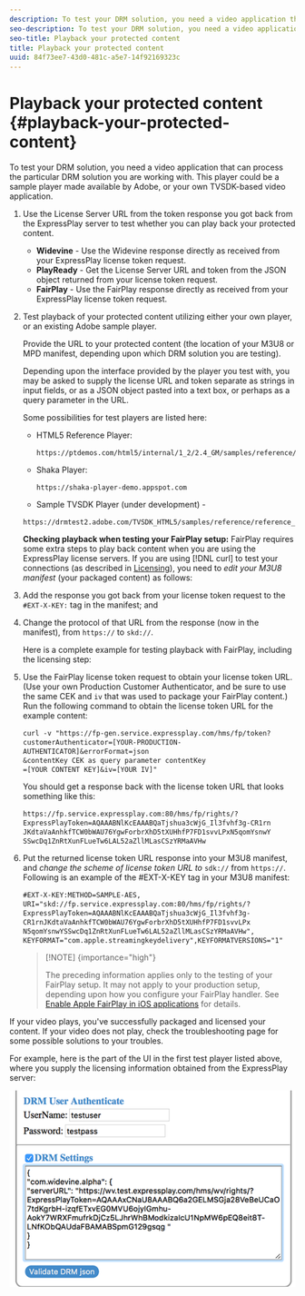 ```yaml
---
description: To test your DRM solution, you need a video application that can process the particular DRM solution you are working with. This player could be a sample player made available by Adobe, or your own TVSDK-based video application.
seo-description: To test your DRM solution, you need a video application that can process the particular DRM solution you are working with. This player could be a sample player made available by Adobe, or your own TVSDK-based video application.
seo-title: Playback your protected content
title: Playback your protected content
uuid: 84f73ee7-43d0-481c-a5e7-14f92169323c
---
```


# Playback your protected content {#playback-your-protected-content}

To test your DRM solution, you need a video application that can process the particular DRM solution you are working with. This player could be a sample player made available by Adobe, or your own TVSDK-based video application.

1. Use the License Server URL from the token response you got back from the ExpressPlay server to test whether you can play back your protected content.

    * **Widevine** - Use the Widevine response directly as received from your ExpressPlay license token request. 
    * **PlayReady** - Get the License Server URL and token from the JSON object returned from your license token request. 
    * **FairPlay** - Use the FairPlay response directly as received from your ExpressPlay license token request.

1. Test playback of your protected content utilizing either your own player, or an existing Adobe sample player.

    Provide the URL to your protected content (the location of your M3U8 or MPD manifest, depending upon which DRM solution you are testing).

    Depending upon the interface provided by the player you test with, you may be asked to supply the license URL and token separate as strings in input fields, or as a JSON object pasted into a text box, or perhaps as a query parameter in the URL. 
 
    Some possibilities for test players are listed here:

    * HTML5 Reference Player:
    
      ```    
      https://ptdemos.com/html5/internal/1_2/2.4_GM/samples/reference/reference_player.html
      ```    
    
    * Shaka Player:
    
      ```    
      https://shaka-player-demo.appspot.com
      ```    
    
    * Sample TVSDK Player (under development) -     
    
    ```    
    https://drmtest2.adobe.com/TVSDK_HTML5/samples/reference/reference_player.html
    ```

    **Checking playback when testing your FairPlay setup:** FairPlay requires some extra steps to play back content when you are using the ExpressPlay license servers. If you are using [!DNL curl] to test your connections (as described in [Licensing](../../multi-drm-workflows/quick-start/handle-the-licensing.md)), you need to *edit your M3U8 manifest* (your packaged content) as follows:

1. Add the response you got back from your license token request to the `#EXT-X-KEY:` tag in the manifest; and 
1. Change the protocol of that URL from the response (now in the manifest), from `https://` to `skd://`.

   Here is a complete example for testing playback with FairPlay, including the licensing step:

1. Use the FairPlay license token request to obtain your license token URL. (Use your own Production Customer Authenticator, and be sure to use the same CEK and `iv` that was used to package your FairPlay content.) Run the following command to obtain the license token URL for the example content:     

    ```    
    curl -v "https://fp-gen.service.expressplay.com/hms/fp/token? 
    customerAuthenticator=[YOUR-PRODUCTION-AUTHENTICATOR]&errorFormat=json 
    &contentKey CEK as query parameter contentKey 
    =[YOUR CONTENT KEY]&iv=[YOUR IV]"
    ```    

    You should get a response back with the license token URL that looks something like this:     

    ```    
    https://fp.service.expressplay.com:80/hms/fp/rights/? 
    ExpressPlayToken=AQAAABNlKcEAAABQaTjshua3cWjG_Il3fvhf3g-CR1rn 
    JKdtaVaAnhkfTCW0bWAU76YgwForbrXhD5tXUHhfP7FD1svvLPxN5qomYsnwY 
    SSwcDq1ZnRtXunFLueTw6LAL52aZllMLasCSzYRMaAVHw 
    ```

1. Put the returned license token URL response into your M3U8 manifest, and *change the scheme of license token URL to* `sdk://` from `https://`. Following is an example of the #EXT-X-KEY tag in your M3U8 manifest:     

    ```    
    #EXT-X-KEY:METHOD=SAMPLE-AES, 
    URI="skd://fp.service.expressplay.com:80/hms/fp/rights/? 
    ExpressPlayToken=AQAAABNlKcEAAABQaTjshua3cWjG_Il3fvhf3g- 
    CR1rnJKdtaVaAnhkfTCW0bWAU76YgwForbrXhD5tXUHhfP7FD1svvLPx 
    N5qomYsnwYSSwcDq1ZnRtXunFLueTw6LAL52aZllMLasCSzYRMaAVHw", 
    KEYFORMAT="com.apple.streamingkeydelivery",KEYFORMATVERSIONS="1"
    ```

    >[!NOTE] {importance="high"}
    >
    >The preceding information applies only to the testing of your FairPlay setup. It may not apply to your production setup, depending upon how you configure your FairPlay handler. See [Enable Apple FairPlay in iOS applications](../../../programming/tvsdk-3.3-for-ios/c-psdk-ios-3.3-drm-content-security/c-psdk-ios-3.3-apple-fairplay-tvsdk.md) for details.

If your video plays, you've successfully packaged and licensed your content. If your video does not play, check the troubleshooting page for some possible solutions to your troubles. 

<!--<a id="example_603D92A1F3924467B5D66EC862B8F59C"></a>-->

For example, here is the part of the UI in the first test player listed above, where you supply the licensing information obtained from the ExpressPlay server:

<!--<a id="fig_zjy_q2c_rw"></a>-->

![](assets/sample-player-drm-settings-web.png)
